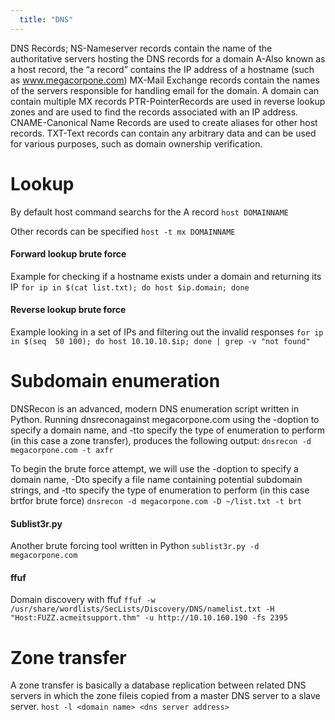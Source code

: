 ```yaml
---
  title: "DNS"
---
```

DNS Records; NS-Nameserver records contain the name of the authoritative servers hosting the DNS records for a domain
A-Also known as a host record, the “a record” contains the IP address of a hostname (such as www.megacorpone.com)
MX-Mail Exchange records contain the names of the servers responsible for handling email for the domain. A domain can contain multiple MX records
PTR-PointerRecords are used in reverse lookup zones and are used to find the records associated with an IP address.
CNAME-Canonical Name Records are used to create aliases for other host records.
TXT-Text records can contain any arbitrary data and can be used for various purposes, such as domain ownership verification.

# Lookup
 By default host command searchs for the A record
`host DOMAINNAME`

Other records can be specified
`host -t mx DOMAINNAME`

#### Forward lookup brute force
Example for checking if a hostname exists under a domain and returning its IP
`for ip in $(cat list.txt); do host $ip.domain; done`

#### Reverse lookup brute force
Example looking in a set of IPs and filtering out the invalid responses
`for ip in $(seq  50 100); do host 10.10.10.$ip; done | grep -v "not found"`

# Subdomain enumeration
DNSRecon is  an  advanced,  modern  DNS  enumeration  script  written  in  Python.  Running dnsreconagainst megacorpone.com using the -doption to specify a domain name, and -tto specify the type of enumeration to perform (in this case a zone transfer), produces the following output:
`dnsrecon -d megacorpone.com -t axfr`

To begin the brute force attempt, we will use the -doption to specify a domain name, -Dto specify a file name containing potential subdomain strings, and -tto specify the type of enumeration to perform (in this case brtfor brute force)
`dnsrecon -d megacorpone.com -D ~/list.txt -t brt`

#### Sublist3r.py
Another brute forcing tool written in Python
`sublist3r.py -d megacorpone.com`

#### ffuf
Domain discovery with ffuf
`ffuf -w /usr/share/wordlists/SecLists/Discovery/DNS/namelist.txt -H "Host:FUZZ.acmeitsupport.thm" -u http://10.10.160.190 -fs 2395`


# Zone transfer
A zone transfer is basically a database replication between related DNS servers in which the zone fileis copied from a master DNS server to a slave server.
`host -l <domain name> <dns server address>`
